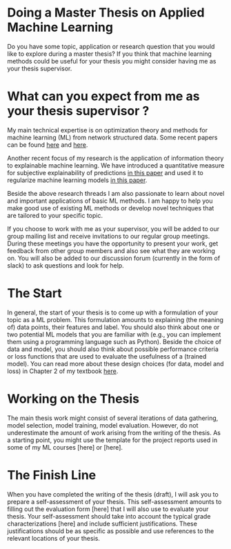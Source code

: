 # Doing a Master Thesis on Applied Machine Learning

Do you have some topic, application or research question that you would like to explore during a master thesis? If you think that machine learning 
methods could be useful for your thesis you might consider having me as your thesis supervisor. 

# What can you expect from me as your thesis supervisor ?

My main technical expertise is on optimization theory and methods for machine learning (ML) from network structured data. Some recent papers can be 
found [here](https://arxiv.org/abs/2105.12769) and <a href="https://ieeexplore.ieee.org/document/9298875" target="_blank">here</a>. 

Another recent focus of my research is the application of information theory to explainable machine learning. We have introduced a quantitative measure 
for subjective explainability of predictions <a href="https://ieeexplore.ieee.org/document/9089200" target="_blank">in this paper</a>
and used it to regularize machine learning models <a href="https://arxiv.org/abs/2009.01492" target="_blank">in this paper</a>. 

Beside the above research threads I am also passionate to learn about novel and important applications of basic ML methods. I am 
happy to help you make good use of existing ML methods or develop novel techniques that are tailored to your specific topic. 

If you choose to work with me as your supervisor, you will be added to our group mailing list and receive invitations to our 
regular group meetings. During these meetings you have the opportunity to present your work, get feedback 
from other group members and also see what they are working on. You will also be added to our discussion forum (currently 
in the form of slack) to ask questions and look for help. 

# The Start 

In general, the start of your thesis is to come up with a formulation of your topic as a ML problem. This formulation amounts to 
explaining (the meaning of) data points, their features and label. You should also think about one or two potential ML models that 
you are familiar with (e.g., you can implement them using a programming language such as Python). Beside the choice of 
data and model, you should also think about possible performance criteria or loss functions that are used to evaluate the usefulness 
of a (trained model). You can read more about these design choices (for data, model and loss) in Chapter 2 of my textbook <a href="https://primo.aalto.fi/discovery/openurl?institution=358AALTO_INST&vid=358AALTO_INST:VU1&ctx_enc=info:ofi%2FencUTF-8&rft_val_fmt=info:ofi%2Fkev:fmt:book&rft.pub=Springer&ctx_tim=2023-08-06T18:10:37EEST&rft_id=info:doi%2F10.1007%2F978-981-16-8193-6&rfr_id=info:sid%2Fpure.atira.dk:pure&ctx_ver=Z39.88-2004&rft.isbn=978-981-16-8192-9&rft.btitle=Machine%20Learning&rft.genre=book&rft.aufirst=Alex&url_ctx_fmt=info:ofi%2Ffmt:kev:mtx:ctx&rft.aulast=Jung&url_ver=Z39.88-2004&rft.auinit=A&rft.date=2022" target="_blank">here</a>.

# Working on the Thesis 

The main thesis work might consist of several iterations of data gathering, model selection, model training, model evaluation. 
However, do not underestimate the amount of work arising from the writing of the thesis. As a starting point, you might use the 
template for the project reports used in some of my ML courses [here] or [here]. 

# The Finish Line  

When you have completed the writing of the thesis (draft), I will ask you to prepare a self-assessment of your thesis. This self-assessment 
amounts to filling out the evaluation form [here] that I will also use to evaluate your thesis. Your self-assessment should take into account 
the typical grade characterizations [here] and include sufficient justifications. These justifications should be as specific as possible and use 
references to the relevant locations of your thesis. 






